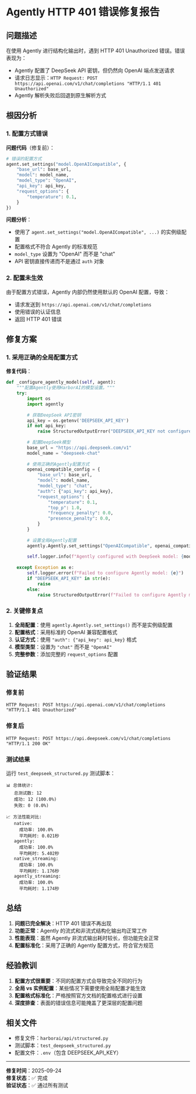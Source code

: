 # Agently HTTP 401 错误修复报告

## 问题描述

在使用 Agently 进行结构化输出时，遇到 HTTP 401 Unauthorized 错误。错误表现为：
- Agently 配置了 DeepSeek API 密钥，但仍然向 OpenAI 端点发送请求
- 请求日志显示：`HTTP Request: POST https://api.openai.com/v1/chat/completions "HTTP/1.1 401 Unauthorized"`
- Agently 解析失败后回退到原生解析方式

## 根因分析

### 1. 配置方式错误

**问题代码**（修复前）：
```python
# 错误的配置方式
agent.set_settings("model.OpenAICompatible", {
    "base_url": base_url,
    "model": model_name,
    "model_type": "OpenAI",
    "api_key": api_key,
    "request_options": {
        "temperature": 0.1,
    }
})
```

**问题分析**：
- 使用了 `agent.set_settings("model.OpenAICompatible", ...)` 的实例级配置
- 配置格式不符合 Agently 的标准规范
- `model_type` 设置为 "OpenAI" 而不是 "chat"
- API 密钥直接传递而不是通过 `auth` 对象

### 2. 配置未生效

由于配置方式错误，Agently 内部仍然使用默认的 OpenAI 配置，导致：
- 请求发送到 `https://api.openai.com/v1/chat/completions`
- 使用错误的认证信息
- 返回 HTTP 401 错误

## 修复方案

### 1. 采用正确的全局配置方式

**修复代码**：
```python
def _configure_agently_model(self, agent):
    """配置Agently使用HarborAI的模型设置。"""
    try:
        import os
        import agently
        
        # 获取DeepSeek API密钥
        api_key = os.getenv('DEEPSEEK_API_KEY')
        if not api_key:
            raise StructuredOutputError("DEEPSEEK_API_KEY not configured")
        
        # 配置DeepSeek模型
        base_url = "https://api.deepseek.com/v1"
        model_name = "deepseek-chat"
        
        # 使用正确的Agently配置方式
        openai_compatible_config = {
            "base_url": base_url,
            "model": model_name,
            "model_type": "chat",
            "auth": {"api_key": api_key},
            "request_options": {
                "temperature": 0.1,
                "top_p": 1.0,
                "frequency_penalty": 0.0,
                "presence_penalty": 0.0,
            }
        }
        
        # 设置全局Agently配置
        agently.Agently.set_settings("OpenAICompatible", openai_compatible_config)
        
        self.logger.info(f"Agently configured with DeepSeek model: {model_name}")
        
    except Exception as e:
        self.logger.error(f"Failed to configure Agently model: {e}")
        if "DEEPSEEK_API_KEY" in str(e):
            raise
        else:
            raise StructuredOutputError(f"Failed to configure Agently model: {e}")
```

### 2. 关键修复点

1. **全局配置**：使用 `agently.Agently.set_settings()` 而不是实例级配置
2. **配置格式**：采用标准的 OpenAI 兼容配置格式
3. **认证方式**：使用 `"auth": {"api_key": api_key}` 格式
4. **模型类型**：设置为 `"chat"` 而不是 `"OpenAI"`
5. **完整参数**：添加完整的 `request_options` 配置

## 验证结果

### 修复前
```
HTTP Request: POST https://api.openai.com/v1/chat/completions "HTTP/1.1 401 Unauthorized"
```

### 修复后
```
HTTP Request: POST https://api.deepseek.com/v1/chat/completions "HTTP/1.1 200 OK"
```

### 测试结果

运行 `test_deepseek_structured.py` 测试脚本：

```
📊 总体统计:
   总测试数: 12
   成功: 12 (100.0%)
   失败: 0 (0.0%)

📈 方法性能对比:
   native:
     成功率: 100.0%
     平均耗时: 0.021秒
   agently:
     成功率: 100.0%
     平均耗时: 5.402秒
   native_streaming:
     成功率: 100.0%
     平均耗时: 1.176秒
   agently_streaming:
     成功率: 100.0%
     平均耗时: 1.174秒
```

## 总结

1. **问题已完全解决**：HTTP 401 错误不再出现
2. **功能正常**：Agently 的流式和非流式结构化输出均正常工作
3. **性能表现**：虽然 Agently 非流式输出耗时较长，但功能完全正常
4. **配置标准化**：采用了正确的 Agently 配置方式，符合官方规范

## 经验教训

1. **配置方式很重要**：不同的配置方式会导致完全不同的行为
2. **全局 vs 实例配置**：某些情况下需要使用全局配置才能生效
3. **配置格式标准化**：严格按照官方文档的配置格式进行设置
4. **深度排查**：表面的错误信息可能掩盖了更深层的配置问题

## 相关文件

- 修复文件：`harborai/api/structured.py`
- 测试脚本：`test_deepseek_structured.py`
- 配置文件：`.env`（包含 DEEPSEEK_API_KEY）

---

**修复时间**：2025-09-24  
**修复状态**：✅ 完成  
**验证状态**：✅ 通过所有测试
